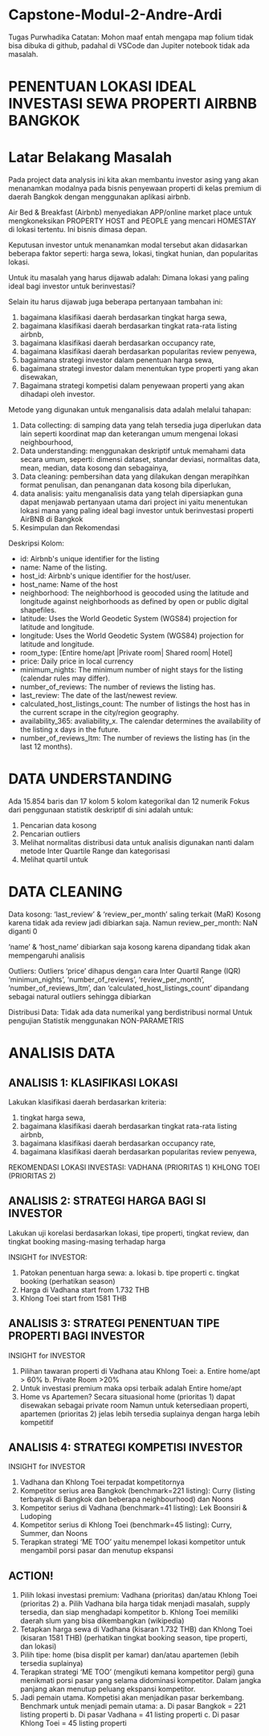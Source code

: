 # Capstone-Modul-2-Andre-Ardi
Tugas Purwhadika
Catatan: Mohon maaf entah mengapa map folium tidak bisa dibuka di github, padahal di VSCode dan Jupiter notebook tidak ada masalah.

# **PENENTUAN LOKASI IDEAL INVESTASI SEWA  PROPERTI AIRBNB BANGKOK**

# **Latar Belakang Masalah**

Pada project data analysis ini kita akan membantu investor asing yang akan menanamkan modalnya pada bisnis penyewaan properti di kelas premium di daerah Bangkok dengan menggunakan aplikasi airbnb. 

Air Bed & Breakfast (Airbnb) menyediakan APP/online market place untuk mengkoneksikan PROPERTY HOST and PEOPLE yang mencari HOMESTAY di lokasi tertentu. Ini bisnis dimasa depan.

Keputusan investor untuk menanamkan modal tersebut akan didasarkan beberapa faktor seperti: harga sewa, lokasi, tingkat hunian, dan popularitas lokasi.

Untuk itu masalah yang harus dijawab adalah:
Dimana lokasi yang paling ideal bagi investor untuk berinvestasi? 

Selain itu harus dijawab juga beberapa pertanyaan tambahan ini:
1. bagaimana klasifikasi daerah berdasarkan tingkat harga sewa,
1. bagaimana klasifikasi daerah berdasarkan tingkat rata-rata listing airbnb,
1. bagaimana klasifikasi daerah berdasarkan occupancy rate, 
1. bagaimana klasifikasi daerah berdasarkan popularitas review penyewa,
1. bagaimana strategi investor dalam penentuan harga sewa,
1. bagaimana strategi investor dalam menentukan type properti yang akan disewakan,
1. Bagaimana strategi kompetisi dalam penyewaan properti yang akan dihadapi oleh investor.

Metode yang digunakan untuk menganalisis data adalah melalui tahapan:
1. Data collecting: di samping data yang telah tersedia juga diperlukan data lain seperti koordinat map dan keterangan umum mengenai lokasi neighbourhood,
1. Data understanding: menggunakan deskriptif untuk memahami data secara umum, seperti: dimensi dataset, standar deviasi, normalitas data, mean, median, data kosong dan sebagainya,
1. Data cleaning: pembersihan data yang dilakukan dengan merapihkan format penulisan, dan penanganan data kosong bila diperlukan,
1. data analisis: yaitu menganalisis data yang telah dipersiapkan guna dapat menjawab pertanyaan utama dari project ini yaitu menentukan lokasi mana yang paling ideal bagi investor untuk berinvestasi properti AirBNB di Bangkok
1. Kesimpulan dan Rekomendasi

Deskripsi Kolom:

* id: Airbnb's unique identifier for the listing 
* name: Name of the listing.
* host_id: Airbnb's unique identifier for the host/user.
* host_name: Name of the host
* neighborhood: The neighborhood is geocoded using the latitude and longitude against neighborhoods as defined by open or public digital shapefiles.
* latitude: Uses the World Geodetic System (WGS84) projection for latitude and longitude.
* longitude: Uses the World Geodetic System (WGS84) projection for latitude and longitude.
* room_type: [Entire home/apt |Private room| Shared room| Hotel]
* price: Daily price in local currency
* minimum_nights: The minimum number of night stays for the listing (calendar rules may differ).
* number_of_reviews: The number of reviews the listing has.
* last_review: The date of the last/newest review.
* calculated_host_listings_count: The number of listings the host has in the current scrape in the city/region geography.
* availability_365: avaliability_x. The calendar determines the availability of the listing x days in the future. 
* number_of_reviews_ltm: The number of reviews the listing has (in the last 12 months).

# **DATA UNDERSTANDING**

Ada 15.854 baris dan 17 kolom
5 kolom kategorikal dan 12 numerik
Fokus dari penggunaan statistik deskriptif di sini adalah untuk:
1. Pencarian data kosong
2. Pencarian outliers
3. Melihat normalitas distribusi data untuk analisis digunakan nanti dalam metode Inter Quartile Range dan kategorisasi
4. Melihat quartil untuk 

# **DATA CLEANING**
Data kosong:
‘last_review’ & ‘review_per_month’ saling terkait (MaR)
Kosong karena tidak ada review jadi dibiarkan saja. 
Namun review_per_month: NaN diganti 0

‘name’ & ‘host_name’ dibiarkan saja kosong karena dipandang tidak akan mempengaruhi analisis

Outliers:
Outliers ‘price’ dihapus dengan cara Inter Quartil Range (IQR)
‘minimun_nights’, ‘number_of_reviews’, ‘review_per_month’, ’number_of_reviews_ltm’, dan ‘calculated_host_listings_count’ dipandang sebagai natural outliers sehingga dibiarkan

Distribusi Data:
Tidak ada data numerikal yang berdistribusi normal
Untuk pengujian Statistik menggunakan NON-PARAMETRIS

# **ANALISIS DATA**

##  **ANALISIS 1: KLASIFIKASI LOKASI**

Lakukan klasifikasi daerah berdasarkan kriteria:
1. tingkat harga sewa,
2. bagaimana klasifikasi daerah berdasarkan tingkat rata-rata listing airbnb,
3. bagaimana klasifikasi daerah berdasarkan occupancy rate, 
4. bagaimana klasifikasi daerah berdasarkan popularitas review penyewa,
   

REKOMENDASI LOKASI INVESTASI: VADHANA (PRIORITAS 1) KHLONG TOEI (PRIORITAS 2)

## **ANALISIS 2: STRATEGI HARGA BAGI SI INVESTOR**

Lakukan uji korelasi berdasarkan lokasi, tipe properti, tingkat review, dan tingkat booking masing-masing terhadap harga

INSIGHT for INVESTOR:

1. Patokan penentuan harga sewa:
  a. lokasi
  b. tipe properti
  c. tingkat booking (perhatikan season)
2. Harga di Vadhana start from 1.732 THB
3. Khlong Toei start from 1581 THB

## **ANALISIS 3: STRATEGI PENENTUAN TIPE PROPERTI BAGI INVESTOR**

INSIGHT for INVESTOR
1. Pilihan tawaran properti di Vadhana atau Khlong Toei:
   a. Entire home/apt > 60%
   b. Private Room >20%
2. Untuk investasi premium maka opsi terbaik adalah Entire home/apt
3. Home vs Apartemen?
Secara situasional home (prioritas 1) dapat disewakan sebagai private room
Namun untuk ketersediaan properti, apartemen (prioritas 2) jelas lebih tersedia suplainya dengan harga lebih kompetitif

## **ANALISIS 4: STRATEGI KOMPETISI INVESTOR**

INSIGHT for INVESTOR
1. Vadhana dan Khlong Toei terpadat kompetitornya
2. Kompetitor serius area Bangkok (benchmark=221 listing): Curry (listing terbanyak di Bangkok dan beberapa neighbourhood) dan Noons
3. Kompetitor serius di Vadhana (benchmark=41 listing): Lek Boonsiri & Ludoping 
4. Kompetitor serius di Khlong Toei (benchmark=45 listing): Curry, Summer, dan Noons
5. Terapkan strategi ‘ME TOO’ yaitu menempel lokasi kompetitor untuk mengambil porsi pasar dan menutup ekspansi

## **ACTION!**

1. Pilih lokasi investasi premium: Vadhana (prioritas) dan/atau Khlong Toei (prioritas 2)
    a. Pilih Vadhana bila harga tidak menjadi masalah, supply tersedia, dan siap menghadapi kompetitor
    b. Khlong Toei memiliki daerah slum yang bisa dikembangkan (wikipedia)
2. Tetapkan harga sewa di Vadhana (kisaran 1.732 THB) dan Khlong Toei (kisaran 1581 THB) (perhatikan tingkat booking season,  tipe properti, dan lokasi)
3. Pilih tipe: home (bisa displit per kamar) dan/atau apartemen (lebih tersedia suplainya)
4. Terapkan strategi ‘ME TOO’ (mengikuti kemana kompetitor pergi) guna menikmati porsi pasar yang selama didominasi kompetitor. Dalam jangka panjang akan menutup peluang ekspansi kompetitor.
5. Jadi pemain utama. Kompetisi akan menjadikan pasar berkembang. Benchmark untuk menjadi pemain utama:
    a. Di pasar Bangkok = 221 listing properti
    b. Di pasar Vadhana = 41 listing properti
    c. Di pasar Khlong Toei = 45 listing properti
